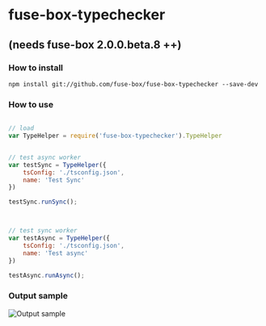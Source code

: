 # fuse-box-typechecker

## (needs fuse-box 2.0.0.beta.8 ++)

### How to install
```npm install git://github.com/fuse-box/fuse-box-typechecker --save-dev```


### How to use
```javascript

// load
var TypeHelper = require('fuse-box-typechecker').TypeHelper


// test async worker
var testSync = TypeHelper({
    tsConfig: './tsconfig.json',
    name: 'Test Sync'
})

testSync.runSync();



// test sync worker
var testAsync = TypeHelper({
    tsConfig: './tsconfig.json',
    name: 'Test async'
})

testAsync.runAsync();


```

### Output sample
![Output sample](https://github.com/fuse-box/fuse-box-typechecker/raw/master/image/sampleNew2.png "Output sample")


